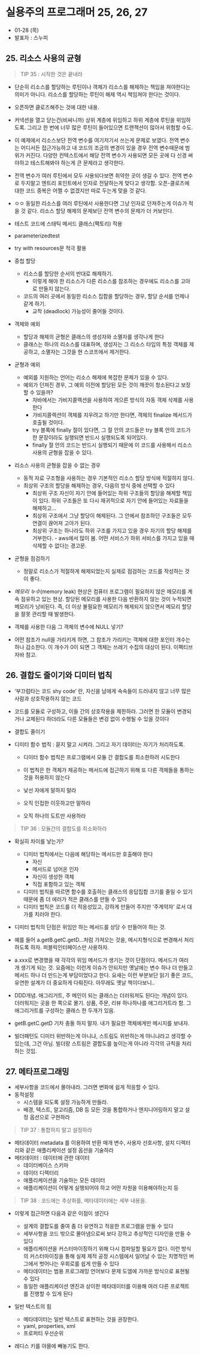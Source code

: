 # 실용주의 프로그래머 25, 26, 27

- 01-28 (목)
- 발표자 : 스누피

## 25. 리소스 사용의 균형
> TIP 35 : 시작한 것은 끝내라

* 단순히 리소스를 할당하는 루틴이나 객체가 리소스를 해제하는 책임을 져야한다는 의미가 아니다. 리소스를 할당하는 루틴이 해제 역시 책임져야 한다는 것이다.

- 오픈하면 클로즈해주는 것에 대한 내용.
- 커넥션을 열고 닫는건(비싸니까) 상위 계층에 위임하고 하위 계층에 루틴을 위임하도록. 그리고 한 번에 너무 많은 루틴이 들어있으면 트랜잭션이 많아서 위험할 수도.

- 이 예제에서 리소스보단 전역 변수를 여기저기서 쓰는게 문제로 보였다. 전역 변수는 어디서든 접근가능하고 내 코드의 조금의 변경이 있을 경우 전역 변수때문에 범위가 커진다. 다양한 컨텍스트에서 해당 전역 변수가 사용되면 모든 곳에 다 신경 써야하고 테스트해봐야 하는게 큰 문제라고 생각한다.
- 전역 변수가 여러 루틴에서 모두 사용되다보면 취약한 곳이 생길 수 있다. 전역 변수로 두지말고 엔트리 포인트에서 인자로 전달하는게 맞다고 생각함. 오픈-클로즈에 대한 코드 중복은 어쩔 수 없겠지만 따로 두는게 맞을 것 같다.
- ㅇㅇ 동일한 리소스를 여러 루틴에서 사용한다면 그냥 인자로 던져주는게 이슈가 적을 것 같다. 리소스 할당 해제의 문제보단 전역 변수의 문제가 더 커보인다.

- 테스트 코드에 스태틱 메서드 클래스(팩토리) 적용
- parameterizedtest
- try with resources문 적극 활용

* 중첩 할당
	* 리소스를 할당한 순서의 반대로 해제하기.
		* 이렇게 해야 한 리소스가 다른 리소스를 참조하는 경우에도 리소스를 고아로 만들지 않는다.
	* 코드의 여러 곳에서 동일한 리소스 집합을 할당하는 경우, 할당 순서를 언제나 같게 하기.
		* 교착 (deadlock) 가능성이 줄어들 것이다.

* 객체와 예외
	* 할당과 해제의 균형은 클래스의 생성자와 소멸자를 생각나게 한다
	* 클래스는 하나의 리소스를 대표하며, 생성자는 그 리소스 타입의 특정 객체를 제공하고, 소멸자는 그것을 현 스코프에서 제거한다.

* 균형과 예외
	* 예외를 지원하는 언어는 리소스 해제에 복잡한 문제가 있을 수 있다.
	* 예외가 던져진 경우, 그 예외 이전에 할당된 모든 것이 깨끗이 청소된다고 보장할 수 있을까?
		* 자바에서는 가비지콜렉션을 사용하여 게으른 방식의 자동 객체 삭제를 사용한다
		* 가비지콜렉션이 객체를 지우려고 하기만 한다면, 객체의 finalize 메서드가 호출될 것이다.
		* try 블록에 finally 절이 있다면, 그 절 안의 코드들은 try 블록 안의 코드가 한 문장이라도 실행되면 반드시 실행되도록 되어있다.
		* finally 절 안의 코드는 반드시 실행되기 때문에 이 코드를 사용해서 리소스 사용의 균형을 잡을 수 있다.
* 리소스 사용의 균형을 잡을 수 없는 경우
	* 동적 자료 구조형을 사용하는 경우 기본적인 리소스 할당 방식에 적절하지 않다.
	* 최상위 구조의 할당을 해제하는 경우, 다음의 방식 중에 선택할 수 있다
		* 최상위 구조 자신이 자기 안에 들어있는 하위 구조들의 할당을 해제할 책임이 있다. 하위 구조들은 또 다시 재귀적으로 자기 안에 들어있는 자료들을 해제하고…
		* 최상위 구조에서 그냥 할당이 해제된다. 그 안에서 참조하던 구조들은 모두 연결이 끊어져 고아가 된다.
		* 최상위 구조는 하나라도 하위 구조를 가지고 있을 경우 자기의 할당 해제를 거부한다. - aws에서 많이 봄. 어떤 서비스가 하위 서비스를 가지고 있을 때 삭제할 수 없다는 경고문.

* 균형을 점검하기
	* 정말로 리소스가 적절하게 해제되었는지 실제로 점검하는 코드를 작성하는 것이 좋다.

- *메모리 누수*(memory leak) 현상은 컴퓨터 프로그램이 필요하지 않은 메모리를 계속 점유하고 있는 현상. 할당된 메모리를 사용한 다음 반환하지 않는 것이 누적되면 메모리가 낭비된다. 즉, 더 이상 불필요한 메모리가 해제되지 않으면서 메모리 할당을 잘못 관리할 때 발생한다.

- 객체를 사용한 다음 그 객체의 변수에 NULL 넣기?
- 어떤 참조가 null을 가리키게 하면, 그 참조가 가리키는 객체에 대한 포인터 개수는 하나 감소한다. 이 개수가 0이 되면 그 객체는 쓰레기 수집의 대상이 된다. 이펙티브 자바 참고.

## 26. 결합도 줄이기와 디미터 법칙
* ‘부끄럼타는 코드 shy code’ 란, 자신을 남에게 속속들이 드러내지 않고 너무 많은 사람과 상호작용하지 않는 코드
* 코드를 모듈로 구성하고, 이들 간의 상호작용을 제한하라. 그러면 한 모듈이 변경되거나 교체된다 하더라도 다른 모듈들은 변겅 없이 수행될 수 있을 것이다

* 결합도 줄이기
* 디미터 함수 법칙 : 묻지 말고 시켜라. 그리고 자기 데이터는 자기가 처리하도록.
	* 디미터 함수 법칙은 프로그램에서 모듈 간 결합도를 최소한하려 시도한다
	* 이 법칙은 한 객체가 제공하는 메서드에 접근하기 위해 또 다른 객체들을 통하는 것을 허용하지 않는다

	* 낯선 자에게 말하지 말라
	* 오직 인접한 이웃하고만 말하라
	* 오직 하나의 도트만 사용하라


> TIP 36 : 모듈간의 결합도를 최소화하라

* 확실히 차이를 낳는가?
	* 디미터 법칙에서는 다음에 해당하는 메서드만 호출해야 한다
		* 자신
		* 메서드로 넘어온 인자
		* 자신이 생성한 객체
		* 직접 포함하고 있는 객체
	* 디미터 법칙을 따르면 함수를 호출하는 클래스의 응답집합 크기를 줄일 수 있기 때문에 좀 더 에러가 적은 클래스를 만들 수 있다
	* 디미터 법칙은 코드를 더 적응성있고, 강하게 만들어 주지만 ‘주계약자’ 로서 대가를 치러야 한다.

* 디미터 법칙의 단점은 위임만 하는 메서드를 상당 수 만들어야 하는 것.

- 예를 들어 a.getB.getC.getD…처럼 가져오는 것을, 메시지형식으로 변경해서 처리하도록 하자. 퍼블릭인터페이스만 사용하자. 
- a.xxx로 변경했을 때 각각의 위임 메서드가 생기는 것이 단점이다. 메서드가 여러 개 생기게 되는 것. 요즘에는 이런게 이슈가 안되지만 옛날에는 변수 하나 더 만들고 메서드 하나 더 만드는게 부담이었다고 한다. 요새는 이런 부분보단 읽기 좋은 코드, 유연한 설계가 더 중요하게 다뤄진다. 아무래도 옛날 책이다보니..

- DDD개념. 애그리거트, 주 메인이 되는 클래스는 더러워져도 된다는 개념이 있다. 더러워지는 곳을 한 쪽으로 몰기. 상품, 주문, 리뷰 하나하나를 애그리거트라 함. 그 애그리거트를 구성하는 클래스 한 두개가 있음.

- getB.getC.getD 기차 충돌 하지 말자. 내가 필요한 객체에게만 메시지를 보내자.
- 빌더패턴도 디미터 위반하는게 아니냐, 스트림도 위반하는게 아니냐라고 생각할 수 있는데, 그건 아님. 빌더랑 스트림은 결합도를 높이는게 아니라 각각의 규칙을 처리하는 것임.

## 27. 메타프로그래밍
* 세부사항을 코드에서 몰아내라. 그러면 변화에 쉽게 적응할 수 있다.
* 동적설정
	* 시스템을 되도록 설정 가능하게 만들라.
	* 배경, 텍스트, 알고리즘, DB 등 모든 것을 통합하거나 엔지니어링하지 말고 설정 옵션으로 구현하라

> TIP 37 : 통합하지 말고 설정하라

* 메타데이터 metadata 를 이용하여 반환 매개 변수, 사용자 선호사항, 설치 디렉터리와 같은 애플리케이션 설정 옵션을 기술하라
* 메타데이터 : 데이터에 관한 데이터
	* 데이터베이스 스키마
	* 데이터 디렉터리
	* 애플리케이션을 기술하는 모든 데이터
	* 애플리케이션이 어떻게 실행되어야 하고 어떤 자원을 이용해야하는지 등

> TIP 38 : 코드에는 추상화를, 메타데이터에는 세부 내용을.

* 이렇게 접근하면 다음과 같은 이점이 생긴다
	* 설계의 결합도를 줄여 좀 더 유연하고 적응한 프로그램을 만들 수 있다
	* 세부사항을 코드 밖으로 몰아냄으로써 보다 강하고 추상적인 디자인을 만들 수 있다
	* 애플리케이션을 커스터마이징하기 위해 다시 컴파일할 필요가 없다. 이런 방식의 커스터마이징을 통해 실제 제적 공정 시스템에서 일어날 수 있는 치명적인 버그에서 벗어나는 우회로를 쉽게 만들 수 있다
	* 메타데이터는 범용 프로그래밍 언어보다 문제 도엠에 가까운 방식으로 표현될 수 있다
	* 동일한 애플리케이션 엔진과 상이한 메타데이터를 이용해 여러 다른 프로젝트를 진행할 수 있게 된다

* 일반 텍스트의 힘
	* 메타데이터는 일반 텍스트로 표현하는 것을 권장한다.
	* yaml, properties, xml
	* 프로퍼티 우선순위

- 레디스 키를 야믈에 빼놓기도 한다.